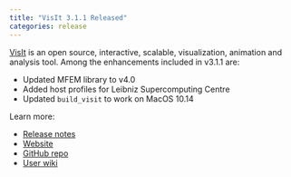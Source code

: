 ```yaml
---
title: "VisIt 3.1.1 Released"
categories: release
---
```


[VisIt](https://github.com/visit-dav) is an open source, interactive, scalable, visualization, animation and analysis tool. Among the enhancements included in v3.1.1 are:
- Updated MFEM library to v4.0
- Added host profiles for Leibniz Supercomputing Centre
- Updated `build_visit` to work on MacOS 10.14

Learn more:
- [Release notes](https://wci.llnl.gov/simulation/computer-codes/visit/releases/release-notes-3.1.1)
- [Website](https://visit.llnl.gov/)
- [GitHub repo](https://github.com/visit-dav)
- [User wiki](https://www.visitusers.org/index.php?title=Main_Page)
